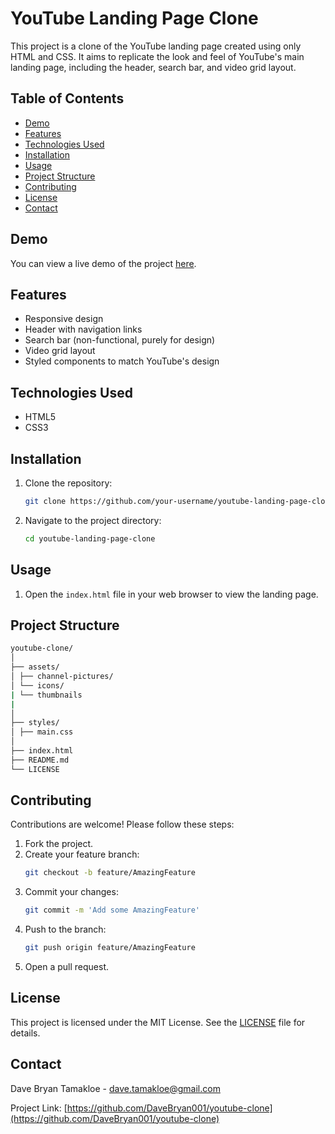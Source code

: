 # YouTube Landing Page Clone

This project is a clone of the YouTube landing page created using only HTML and CSS. It aims to replicate the look and feel of YouTube's main landing page, including the header, search bar, and video grid layout.

## Table of Contents
- [Demo](#demo)
- [Features](#features)
- [Technologies Used](#technologies-used)
- [Installation](#installation)
- [Usage](#usage)
- [Project Structure](#project-structure)
- [Contributing](#contributing)
- [License](#license)
- [Contact](#contact)

## Demo
You can view a live demo of the project [here](#).

## Features
- Responsive design
- Header with navigation links
- Search bar (non-functional, purely for design)
- Video grid layout
- Styled components to match YouTube's design

## Technologies Used
- HTML5
- CSS3

## Installation
1. Clone the repository:
    ```bash
    git clone https://github.com/your-username/youtube-landing-page-clone.git
    ```
2. Navigate to the project directory:
    ```bash
    cd youtube-landing-page-clone
    ```

## Usage
1. Open the `index.html` file in your web browser to view the landing page.

## Project Structure
```bash
youtube-clone/
│
├── assets/
│ ├── channel-pictures/
│ └── icons/
| └── thumbnails
|
│
├── styles/
│ ├── main.css
│
├── index.html
├── README.md
└── LICENSE
```


## Contributing
Contributions are welcome! Please follow these steps:
1. Fork the project.
2. Create your feature branch:
    ```bash
    git checkout -b feature/AmazingFeature
    ```
3. Commit your changes:
    ```bash
    git commit -m 'Add some AmazingFeature'
    ```
4. Push to the branch:
    ```bash
    git push origin feature/AmazingFeature
    ```
5. Open a pull request.

## License
This project is licensed under the MIT License. See the [LICENSE](LICENSE) file for details.

## Contact
Dave Bryan Tamakloe - [dave.tamakloe@gmail.com](mailto:dave.tamakloe@gmail.com)

Project Link: [https://github.com/DaveBryan001/youtube-clone](https://github.com/DaveBryan001/youtube-clone)

